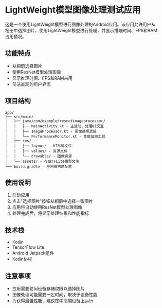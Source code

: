# LightWeight模型图像处理测试应用

这是一个使用LightWeight模型进行图像处理的Android应用。该应用允许用户从相册中选择图片，使用LightWeight模型进行处理，并显示推理时间、FPS和RAM占用情况。

## 功能特点

- 从相册选择图片
- 使用ResNet模型处理图像
- 显示推理时间、FPS和RAM占用
- 简洁直观的用户界面

## 项目结构

```
app/
├── src/main/
│   ├── java/com/example/resnetimageprocessor/
│   │   ├── MainActivity.kt - 主活动，处理UI交互
│   │   ├── ImageProcessor.kt - 图像处理逻辑
│   │   └── PerformanceMonitor.kt - 性能监测工具
│   ├── res/
│   │   ├── layout/ - UI布局文件
│   │   ├── values/ - 资源文件
│   │   └── drawable/ - 图像资源
│   └── assets/ - 存放TFLite模型文件
└── build.gradle - 应用级构建配置
```

## 使用说明

1. 启动应用
2. 点击"选择图片"按钮从相册中选择一张图片
3. 应用将自动使用ResNet模型处理图像
4. 处理完成后，将显示处理结果和性能指标

## 技术栈

- Kotlin
- TensorFlow Lite
- Android Jetpack组件
- Kotlin协程

## 注意事项

- 应用需要访问设备存储权限以选择图片
- 图像处理可能需要一定时间，取决于设备性能
- 为获得最佳性能，建议在中高端设备上运行
